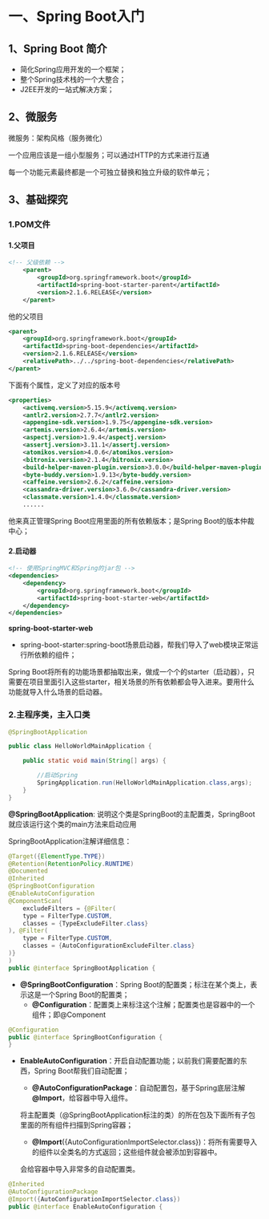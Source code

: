 # 一、Spring Boot入门
## 1、Spring Boot 简介
- 简化Spring应用开发的一个框架；
- 整个Spring技术栈的一个大整合；
- J2EE开发的一站式解决方案；

## 2、微服务
微服务：架构风格（服务微化）

一个应用应该是一组小型服务；可以通过HTTP的方式来进行互通

每一个功能元素最终都是一个可独立替换和独立升级的软件单元；

## 3、基础探究
### 1.POM文件
#### 1.父项目
```xml
<!-- 父级依赖 -->
    <parent>
        <groupId>org.springframework.boot</groupId>
        <artifactId>spring-boot-starter-parent</artifactId>
        <version>2.1.6.RELEASE</version>
    </parent>
```
他的父项目
```xml
<parent>
    <groupId>org.springframework.boot</groupId>
    <artifactId>spring-boot-dependencies</artifactId>
    <version>2.1.6.RELEASE</version>
    <relativePath>../../spring-boot-dependencies</relativePath>
</parent>
```
下面有个属性，定义了对应的版本号
```xml
<properties>
    <activemq.version>5.15.9</activemq.version>
    <antlr2.version>2.7.7</antlr2.version>
    <appengine-sdk.version>1.9.75</appengine-sdk.version>
    <artemis.version>2.6.4</artemis.version>
    <aspectj.version>1.9.4</aspectj.version>
    <assertj.version>3.11.1</assertj.version>
    <atomikos.version>4.0.6</atomikos.version>
    <bitronix.version>2.1.4</bitronix.version>
    <build-helper-maven-plugin.version>3.0.0</build-helper-maven-plugin.version>
    <byte-buddy.version>1.9.13</byte-buddy.version>
    <caffeine.version>2.6.2</caffeine.version>
    <cassandra-driver.version>3.6.0</cassandra-driver.version>
    <classmate.version>1.4.0</classmate.version>
    ......
```
他来真正管理Spring Boot应用里面的所有依赖版本；是Spring Boot的版本仲裁中心；

#### 2.启动器
```xml
<!-- 使用SpringMVC和Spring的jar包 -->
<dependencies>
    <dependency>
        <groupId>org.springframework.boot</groupId>
        <artifactId>spring-boot-starter-web</artifactId>
    </dependency>
</dependencies>
```
**spring-boot-starter-web**
- spring-boot-starter:spring-boot场景启动器，帮我们导入了web模块正常运行所依赖的组件；

Spring Boot将所有的功能场景都抽取出来，做成一个个的starter（启动器），只需要在项目里面引入这些starter，相关场景的所有依赖都会导入进来。要用什么功能就导入什么场景的启动器。

### 2.主程序类，主入口类
```java
@SpringBootApplication

public class HelloWorldMainApplication {

    public static void main(String[] args) {

        //启动Spring
        SpringApplication.run(HelloWorldMainApplication.class,args);
    }
}
```
**@SpringBootApplication**: 说明这个类是SpringBoot的主配置类，SpringBoot就应该运行这个类的main方法来启动应用

SpringBootApplication注解详细信息：
```java
@Target({ElementType.TYPE})
@Retention(RetentionPolicy.RUNTIME)
@Documented
@Inherited
@SpringBootConfiguration
@EnableAutoConfiguration
@ComponentScan(
    excludeFilters = {@Filter(
    type = FilterType.CUSTOM,
    classes = {TypeExcludeFilter.class}
), @Filter(
    type = FilterType.CUSTOM,
    classes = {AutoConfigurationExcludeFilter.class}
)}
)
public @interface SpringBootApplication {
```
- **@SpringBootConfiguration**：Spring Boot的配置类；标注在某个类上，表示这是一个Spring Boot的配置类；
  - **@Configuration**：配置类上来标注这个注解；配置类也是容器中的一个组件；即@Component
```java
@Configuration
public @interface SpringBootConfiguration {
}
```
- **EnableAutoConfiguration**：开启自动配置功能；以前我们需要配置的东西，Spring Boot帮我们自动配置；
  - **@AutoConfigurationPackage**：自动配置包，基于Spring底层注解 **@Import**，给容器中导入组件。
  
  将主配置类（@SpringBootApplication标注的类）的所在包及下面所有子包里面的所有组件扫描到Spring容器；
  - **@Import**({AutoConfigurationImportSelector.class})：将所有需要导入的组件以全类名的方式返回；这些组件就会被添加到容器中。
  
  会给容器中导入非常多的自动配置类。
```java
@Inherited
@AutoConfigurationPackage
@Import({AutoConfigurationImportSelector.class})
public @interface EnableAutoConfiguration {
```
